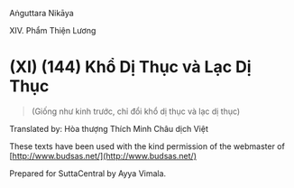 Aṅguttara Nikāya

XIV. Phẩm Thiện Lương

# (XI) (144) Khổ Dị Thục và Lạc Dị Thục

> (Giống như kinh trước, chỉ đổi khổ dị thục và lạc dị thục)

Translated by: Hòa thượng Thích Minh Châu dịch Việt

These texts have been used with the kind permission of the webmaster of [http://www.budsas.net/](http://www.budsas.net/)

Prepared for SuttaCentral by Ayya Vimala.